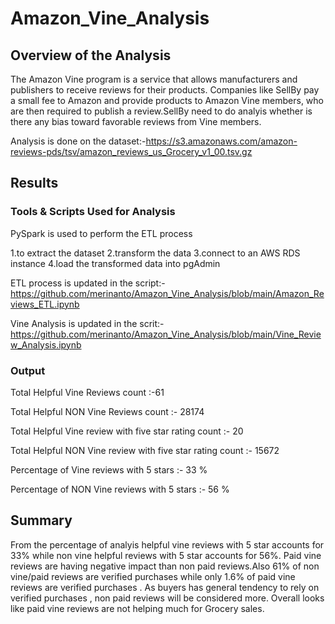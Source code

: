 # Amazon_Vine_Analysis
## Overview of the Analysis
The Amazon Vine program is a service that allows manufacturers and publishers to receive reviews for their products. Companies like SellBy pay a small fee to Amazon and provide products to Amazon Vine members, who are then required to publish a review.SellBy need to do analyis whether is there any bias toward favorable reviews from Vine members.

Analysis is done on the dataset:-https://s3.amazonaws.com/amazon-reviews-pds/tsv/amazon_reviews_us_Grocery_v1_00.tsv.gz

## Results

### Tools & Scripts  Used for Analysis

PySpark  is used to perform the ETL process 

1.to extract the dataset
2.transform the data 
3.connect to an AWS RDS instance
4.load the transformed data into pgAdmin

ETL process is updated in the script:- https://github.com/merinanto/Amazon_Vine_Analysis/blob/main/Amazon_Reviews_ETL.ipynb

Vine Analysis is updated in the scrit:- https://github.com/merinanto/Amazon_Vine_Analysis/blob/main/Vine_Review_Analysis.ipynb

### Output

Total Helpful Vine Reviews count :-61

Total Helpful NON Vine Reviews count  :- 28174

Total Helpful Vine review with five star rating count :- 20

Total Helpful NON Vine review with five star rating count :- 15672

Percentage of Vine reviews with 5 stars :- 33 %

Percentage of NON Vine reviews with 5 stars :- 56 %

## Summary

From the percentage of analyis helpful vine reviews with 5 star accounts for 33% while non vine helpful reviews with 5 star accounts for 56%.
Paid vine reviews are having negative impact than non paid reviews.Also 61% of non vine/paid reviews are verified purchases while only 1.6% of paid 
vine reviews are verified purchases . As buyers has general tendency to rely on verified purchases , non paid reviews will be considered more.
Overall looks like paid vine reviews are not helping much for Grocery sales.









